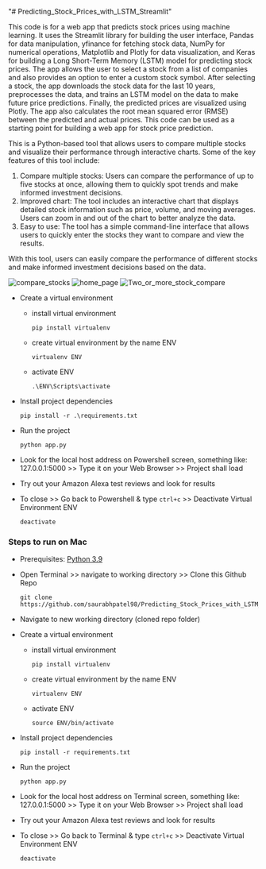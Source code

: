 
"# Predicting_Stock_Prices_with_LSTM_Streamlit" 

This code is for a web app that predicts stock prices using machine learning. It uses the Streamlit library for building the user interface, Pandas for data manipulation, yfinance for fetching stock data, NumPy for numerical operations, Matplotlib and Plotly for data visualization, and Keras for building a Long Short-Term Memory (LSTM) model for predicting stock prices. The app allows the user to select a stock from a list of companies and also provides an option to enter a custom stock symbol. After selecting a stock, the app downloads the stock data for the last 10 years, preprocesses the data, and trains an LSTM model on the data to make future price predictions. Finally, the predicted prices are visualized using Plotly. The app also calculates the root mean squared error (RMSE) between the predicted and actual prices. This code can be used as a starting point for building a web app for stock price prediction.

This is a Python-based tool that allows users to compare multiple stocks and visualize their performance through interactive charts. Some of the key features of this tool include:

1. Compare multiple stocks: Users can compare the performance of up to five stocks at once, allowing them to quickly spot trends and make informed investment decisions.
2. Improved chart: The tool includes an interactive chart that displays detailed stock information such as price, volume, and moving averages. Users can zoom in and out of the chart to better analyze the data.
3. Easy to use: The tool has a simple command-line interface that allows users to quickly enter the stocks they want to compare and view the results.

With this tool, users can easily compare the performance of different stocks and make informed investment decisions based on the data.

![compare_stocks](https://user-images.githubusercontent.com/26132974/231573779-7a2807f7-eb88-434d-8056-1f1852fc674f.png)
![home_page](https://user-images.githubusercontent.com/26132974/231573780-f7915c8d-2b00-44f6-b7e1-408275f13e80.png)
![Two_or_more_stock_compare](https://user-images.githubusercontent.com/26132974/231573781-3d983621-543f-4f9a-8057-31095aadeea4.png)


* Create a virtual environment
  * install virtual environment
 
        pip install virtualenv
        
  * create virtual environment by the name ENV
        
        virtualenv ENV
        
  * activate ENV

        .\ENV\Scripts\activate
        
* Install project dependencies

      pip install -r .\requirements.txt
      
* Run the project

      python app.py
      
* Look for the local host address on Powershell screen, something like: 127.0.0.1:5000 >> Type it on your Web Browser >> Project shall load
* Try out your Amazon Alexa test reviews and look for results
* To close >> Go back to Powershell & type `ctrl+c` >> Deactivate Virtual Environment ENV

      deactivate


### Steps to run on Mac

* Prerequisites: [Python 3.9](https://www.python.org/downloads/)
* Open Terminal >> navigate to working directory >> Clone this Github Repo

      git clone https://github.com/saurabhpatel98/Predicting_Stock_Prices_with_LSTM_Streamlit.git  
* Navigate to new working directory (cloned repo folder)
* Create a virtual environment
  * install virtual environment

        pip install virtualenv
        
  * create virtual environment by the name ENV
  
        virtualenv ENV  
  * activate ENV
        
        source ENV/bin/activate
* Install project dependencies

      pip install -r requirements.txt  
* Run the project

      python app.py
      
* Look for the local host address on Terminal screen, something like: 127.0.0.1:5000 >> Type it on your Web Browser >> Project shall load
* Try out your Amazon Alexa test reviews and look for results
* To close >> Go back to Terminal & type `ctrl+c` >> Deactivate Virtual Environment ENV

      deactivate
      

      

